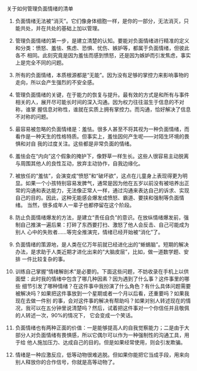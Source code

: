 关于如何管理负面情绪的清单

1. 负面情绪无法被“消灭”。它们像身体细胞一样，是你的一部分，无法消灭，只能共处，并在共处的基础上加以管理。

2. 管理负面情绪的第一步，是建立清楚的认知。要能对负面情绪进行精准的定义和分类：愤怒、羞怯、焦虑、恐惧、忧伤、嫉妒等，都属于负面情绪，但彼此各不
相同。此刻究竟是因为羞怯而感到愤怒，还是因为嫉妒而引发焦虑，事实上是完全不同的问题。

3. 所有的负面情绪，本质根源都是“无能”。因为没有足够的掌控力来影响事物的走向，所以会产生强烈的不安全感。

4. 管理负面情绪的关键，在于能力的恢复与提升。最有效的方式是和所有与事件相关的人，展开尽可能长时间的深入沟通。因为权力往往滋生于信息的不对称，谁掌
握信息对称性，谁就在实质上拥有掌控力。而沟通，恰好解决了信息不对称的问题。

5. 最容易被忽略的负面情绪是：羞怯。很多人甚至不将其视为一种负面情绪，而看作是一种天生的性格特质。但事实上，羞怯因何产生呢——对陌生环境的畏惧和对自
我的过度关注。这些都是非常负面的情绪。

6. 羞怯会在“内向”这个假象的掩护下，像野草一样生长。这些人很容易主动脱离与周围其他人的良性互动，放弃主动协作，自我边缘化。

7. 被放任的“羞怯”，会演变成“愤怒”和“破坏欲”，这点在儿童身上表现得更为明显。如果一个小孩特别容易发脾气，通常是因为他在五岁以前没有被培养出正
常的沟通和表达能力，无法像正常人一样，通过沟通来表达自己的诉求、实现自己的目的。因此，这种无能感会爆发成愤怒、霸道、要挟和强制等负面情绪。
当然，很多成年人一辈子也都停留在这个阶段。

8. 防止负面情绪爆发的方法，是建立“责任自负”的意识。在放纵情绪爆发前，强制自己推演一遍后果：打碎了东西要打扫、激怒了他人会反击、自己可能成为别人
心中的失败者……等完全推演完，情绪已经开始被“消化”了。

9. 负面情绪的策源地，是人类在亿万年前就已经进化出的“蜥蜴脑”。短期的解决办法，是求助于人类近期才进化出来的“大脑皮层”，比如，做一道数学题、安排
一件比较复杂的事。

10. 训练自己掌握“情绪解剖术”是必要的。下面这些问题，不妨收录在手机上以供面壁：此时我的情绪中包含了哪几种因素？因为遇到了什么事？这件事里的哪些
细节引发了哪种情绪？在这件事中我扮演了什么角色？有什么具体问题需要被解决吗？如果把这件事放到一个星期或者一个月以后看，还重要吗？如果我现在去做一件别
的事，会对这件事的解决有帮助吗？如果对别人转述现在的情况，我可以在五分钟里说清楚吗？然后，试着把这件事对一个你信任并且敬佩的人转述一次，90%的情况下，
它会变成一个笑话。

11. 负面情绪也有两种正面的价值：一是能够提高人的自我觉察能力；二是由于大部分人对负面情绪有畏惧感，所以它偶尔可以作为一种强制性的沟通工具，用于给
他人施加压力、达成自己的目的。但是如果经常使用，则会引发欺骗。

12. 情绪是一种应激反应，低等动物很难逃脱。但如果你能把它当成手段，用来向别人释放你的合作信号，你就是高等动物了。